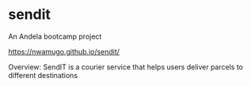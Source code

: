 # sendit
An Andela bootcamp project

https://nwamugo.github.io/sendit/

Overview: SendIT is a courier service that helps users deliver parcels to different destinations
